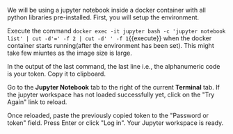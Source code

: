 We will be using a jupyter notebook inside a docker container with all python libraries pre-installed. First, you will setup the environment.

Execute the command `docker exec -it jupyter bash -c 'jupyter notebook list' | cut -d'=' -f 2 | cut -d' ' -f 1`{{execute}} when the docker container starts running(after the environment has been set). This might take few miuntes as the image size is large.

In the output of the last command, the last line i.e., the alphanumeric code is your token. Copy it to clipboard.

Go to the **Jupyter Notebook** tab to the right of the current **Terminal** tab. If the jupyter workspace has not loaded successfully yet, click on the "Try Again" link to reload.

Once reloaded, paste the previously copied token to the "Password or token" field. Press Enter or click "Log in". Your Jupyter workspace is ready.
